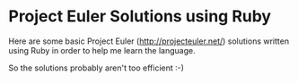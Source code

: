 # Project Euler Solutions using Ruby

Here are some basic Project Euler (http://projecteuler.net/) solutions written using Ruby in order to help me learn the language.

So the solutions probably aren't too efficient :-)
